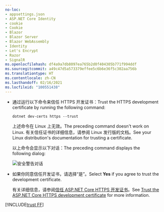 ```yaml
---
no-loc:
- appsettings.json
- ASP.NET Core Identity
- cookie
- Cookie
- Blazor
- Blazor Server
- Blazor WebAssembly
- Identity
- Let's Encrypt
- Razor
- SignalR
ms.openlocfilehash: df4a9a7db8097ea765b2d0f404305b771f994ddf
ms.sourcegitcommit: a49c47d5a573379effee5c6b6e36f5c302aa756b
ms.translationtype: HT
ms.contentlocale: zh-CN
ms.lasthandoff: 02/16/2021
ms.locfileid: "100551438"
---
```

* <span data-ttu-id="24b97-101">通过运行以下命令来信任 HTTPS 开发证书：</span><span class="sxs-lookup"><span data-stu-id="24b97-101">Trust the HTTPS development certificate by running the following command:</span></span>

  ```dotnetcli
  dotnet dev-certs https --trust
  ```
  
  <span data-ttu-id="24b97-102">上述命令在 Linux 上无效。</span><span class="sxs-lookup"><span data-stu-id="24b97-102">The preceding command doesn't work on Linux.</span></span> <span data-ttu-id="24b97-103">有关信任证书的详细信息，请参阅 Linux 发行版的文档。</span><span class="sxs-lookup"><span data-stu-id="24b97-103">See your Linux distribution's documentation for trusting a certificate.</span></span>

  <span data-ttu-id="24b97-104">以上命令会显示以下对话：</span><span class="sxs-lookup"><span data-stu-id="24b97-104">The preceding command displays the following dialog:</span></span>

  ![安全警告对话](~/getting-started/_static/cert.png)

* <span data-ttu-id="24b97-106">如果你同意信任开发证书，请选择“是”。</span><span class="sxs-lookup"><span data-stu-id="24b97-106">Select **Yes** if you agree to trust the development certificate.</span></span>

  <span data-ttu-id="24b97-107">有关详细信息，请参阅[信任 ASP.NET Core HTTPS 开发证书](xref:security/enforcing-ssl#trust-the-aspnet-core-https-development-certificate-on-windows-and-macos)。</span><span class="sxs-lookup"><span data-stu-id="24b97-107">See [Trust the ASP.NET Core HTTPS development certificate](xref:security/enforcing-ssl#trust-the-aspnet-core-https-development-certificate-on-windows-and-macos) for more information.</span></span>
  
[!INCLUDE[trust FF](~/includes/trust-ff.md)]